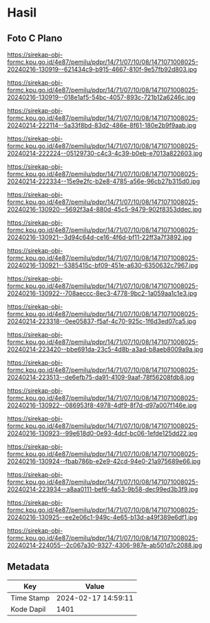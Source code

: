 # Hasil

## Foto C Plano

https://sirekap-obj-formc.kpu.go.id/4e87/pemilu/pdpr/14/71/07/10/08/1471071008025-20240216-130919--621434c9-b915-4667-810f-9e57fb92d803.jpg

https://sirekap-obj-formc.kpu.go.id/4e87/pemilu/pdpr/14/71/07/10/08/1471071008025-20240216-130919--018e1af5-54bc-4057-893c-721b12a6246c.jpg

https://sirekap-obj-formc.kpu.go.id/4e87/pemilu/pdpr/14/71/07/10/08/1471071008025-20240214-222114--5a33f8bd-83d2-486e-8f61-180e2b9f9aab.jpg

https://sirekap-obj-formc.kpu.go.id/4e87/pemilu/pdpr/14/71/07/10/08/1471071008025-20240214-222224--05129730-c4c3-4c39-b0eb-e7013a822603.jpg

https://sirekap-obj-formc.kpu.go.id/4e87/pemilu/pdpr/14/71/07/10/08/1471071008025-20240214-222334--15e9e2fc-b2e8-4785-a56e-96cb27b315d0.jpg

https://sirekap-obj-formc.kpu.go.id/4e87/pemilu/pdpr/14/71/07/10/08/1471071008025-20240216-130920--5692f3a4-880d-45c5-9479-902f8353ddec.jpg

https://sirekap-obj-formc.kpu.go.id/4e87/pemilu/pdpr/14/71/07/10/08/1471071008025-20240216-130921--3d94c64d-ce16-4f6d-bf11-22ff3a7f3892.jpg

https://sirekap-obj-formc.kpu.go.id/4e87/pemilu/pdpr/14/71/07/10/08/1471071008025-20240216-130921--5385415c-bf09-451e-a630-6350632c7967.jpg

https://sirekap-obj-formc.kpu.go.id/4e87/pemilu/pdpr/14/71/07/10/08/1471071008025-20240216-130922--708aeccc-8ec3-4778-9bc2-1a059aa1c1e3.jpg

https://sirekap-obj-formc.kpu.go.id/4e87/pemilu/pdpr/14/71/07/10/08/1471071008025-20240214-223318--0ee05837-f5af-4c70-925c-1f6d3ed07ca5.jpg

https://sirekap-obj-formc.kpu.go.id/4e87/pemilu/pdpr/14/71/07/10/08/1471071008025-20240214-223420--bbe691da-23c5-4d8b-a3ad-b8aeb8009a9a.jpg

https://sirekap-obj-formc.kpu.go.id/4e87/pemilu/pdpr/14/71/07/10/08/1471071008025-20240214-223513--de6efb75-da91-4109-9aaf-78f56208fdb8.jpg

https://sirekap-obj-formc.kpu.go.id/4e87/pemilu/pdpr/14/71/07/10/08/1471071008025-20240216-130922--086953f8-4978-4df9-8f7d-d97a007f146e.jpg

https://sirekap-obj-formc.kpu.go.id/4e87/pemilu/pdpr/14/71/07/10/08/1471071008025-20240216-130923--99e618d0-0e93-4dcf-bc06-1efde125dd22.jpg

https://sirekap-obj-formc.kpu.go.id/4e87/pemilu/pdpr/14/71/07/10/08/1471071008025-20240216-130924--fbab786b-e2e9-42cd-94e0-21a975689e66.jpg

https://sirekap-obj-formc.kpu.go.id/4e87/pemilu/pdpr/14/71/07/10/08/1471071008025-20240214-223934--a8aa0111-bef6-4a53-9b58-dec99ed3b3f9.jpg

https://sirekap-obj-formc.kpu.go.id/4e87/pemilu/pdpr/14/71/07/10/08/1471071008025-20240216-130925--ee2e06c1-949c-4e65-b13d-a49f389e6df1.jpg

https://sirekap-obj-formc.kpu.go.id/4e87/pemilu/pdpr/14/71/07/10/08/1471071008025-20240214-224055--2c067a30-9327-4306-987e-ab501d7c2088.jpg


## Metadata

| Key        | Value               |
| ---------- | ------------------- |
| Time Stamp | 2024-02-17 14:59:11 |
| Kode Dapil | 1401                |



